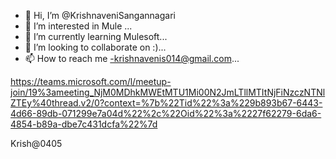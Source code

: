 - 👋 Hi, I’m @KrishnaveniSangannagari
- 👀 I’m interested in Mule ...
- 🌱 I’m currently learning Mulesoft...
- 💞️ I’m looking to collaborate on :)...
- 📫 How to reach me -krishnavenis014@gmail.com...

<!---
KrishnaveniSangannagari/KrishnaveniSangannagari is a ✨ special ✨ repository because its `README.md` (this file) appears on your GitHub profile.
You can click the Preview link to take a look at your changes.
--->
https://teams.microsoft.com/l/meetup-join/19%3ameeting_NjM0MDhkMWEtMTU1Mi00N2JmLTllMTItNjFiNzczNTNlZTEy%40thread.v2/0?context=%7b%22Tid%22%3a%229b893b67-6443-4d66-89db-071299e7a04d%22%2c%22Oid%22%3a%2227f62279-6da6-4854-b89a-dbe7c431dcfa%22%7d

Krish@0405
